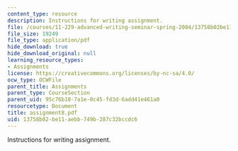 ```yaml
---
content_type: resource
description: Instructions for writing assignment.
file: /courses/11-229-advanced-writing-seminar-spring-2004/13758b02be11aebb749b287c32bccdc6_assignment8.pdf
file_size: 19249
file_type: application/pdf
hide_download: true
hide_download_original: null
learning_resource_types:
- Assignments
license: https://creativecommons.org/licenses/by-nc-sa/4.0/
ocw_type: OCWFile
parent_title: Assignments
parent_type: CourseSection
parent_uid: 95c76b18-7a1e-0c45-fd3d-6add41e461a0
resourcetype: Document
title: assignment8.pdf
uid: 13758b02-be11-aebb-749b-287c32bccdc6
---
```

Instructions for writing assignment.